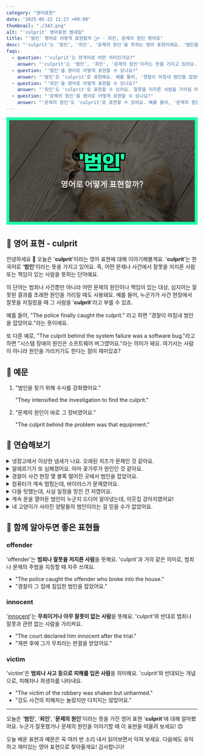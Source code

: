 ```yaml
---
category: "영어표현"
date: "2025-05-22 11:27 +09:00"
thumbnail: "./343.png"
alt: "'culprit' 영어표현 썸네일"
title: "'범인' 영어로 어떻게 표현할까 🕵️‍♂️ - 죄인, 문제의 원인 영어로"
desc: "'culprit'는 '범인', '죄인', '문제의 원인'을 뜻하는 영어 표현이에요. '범인을 잡았다', '문제의 원인은 ~였다' 등을 영어로 어떻게 표현하면 좋을까요? 오늘은 culprit를 활용하는 법을 배워봅시다. 다양한 예문을 통해서 연습하고 본인의 표현으로 만들어 보세요."
faqs:
  - question: "'culprit'는 한국어로 어떤 의미인가요?"
    answer: "'culprit'는 '범인', '죄인', '문제의 원인'이라는 뜻을 가지고 있어요. 사건이나 문제에서 잘못한 사람 또는 원인을 가리킬 때 사용해요."
  - question: "'범인'을 영어로 어떻게 표현할 수 있나요?"
    answer: "'범인'은 'culprit'로 표현해요. 예를 들어, '경찰이 마침내 범인을 잡았어요.'는 'The police finally caught the culprit.'라고 말해요."
  - question: "'죄인'을 영어로 어떻게 표현할 수 있나요?"
    answer: "'죄인'도 'culprit'로 표현할 수 있어요. 잘못을 저지른 사람을 가리킬 때 쓰면 돼요. 예를 들어, '그는 진짜 죄인이에요.'는 'He is the real culprit.'라고 해요."
  - question: "'문제의 원인'을 영어로 어떻게 표현할 수 있나요?"
    answer: "'문제의 원인'도 'culprit'로 표현할 수 있어요. 예를 들어, '문제의 원인은 그 장비였어요.'는 'The culprit behind the problem was that equipment.'라고 말해요."
---
```


!['culprit' 영어표현 썸네일](./343.png)

## 🌟 영어 표현 - culprit

안녕하세요 👋 오늘은 '**culprit**'이라는 영어 표현에 대해 이야기해볼게요. '**culprit**'는 한국어로 '**범인**'이라는 뜻을 가지고 있어요. 즉, 어떤 문제나 사건에서 잘못을 저지른 사람 또는 책임이 있는 사람을 뜻하는 단어예요.

<script async src="https://pagead2.googlesyndication.com/pagead/js/adsbygoogle.js?client=ca-pub-1465612013356152"
     crossorigin="anonymous"></script>
<!-- engple-horizontal-ad -->

<ins class="adsbygoogle"
     style="display:block"
     data-ad-client="ca-pub-1465612013356152"
     data-ad-slot="2106896038"
     data-ad-format="auto"
     data-full-width-responsive="true"></ins>

<script>
     (adsbygoogle = window.adsbygoogle || []).push({});
</script>

이 단어는 범죄나 사건뿐만 아니라 어떤 문제의 원인이나 책임이 있는 대상, 심지어는 잘못된 결과를 초래한 원인을 가리킬 때도 사용돼요. 예를 들어, 누군가가 사건 현장에서 잘못을 저질렀을 때 그 사람을 '**culprit**'라고 부를 수 있죠.

예를 들어, "The police finally caught the culprit." 라고 하면 "경찰이 마침내 범인을 잡았어요."라는 뜻이에요.

또 다른 예로, "The culprit behind the system failure was a software bug."라고 하면 "시스템 장애의 원인은 소프트웨어 버그였어요."라는 의미가 돼요. 여기서는 사람이 아니라 원인을 가리키기도 한다는 점이 재미있죠?

## 📖 예문

1. "범인을 찾기 위해 수사를 강화했어요."

   "They intensified the investigation to find the culprit."

2. "문제의 원인이 바로 그 장비였어요."

   "The culprit behind the problem was that equipment."

## 💬 연습해보기

<details>
<summary>냉장고에서 이상한 냄새가 나요. 오래된 치즈가 문제인 것 같아요.</summary>
<span>Something smells <a href="/blog/in-english/296.weird/">weird</a> in the fridge. I think that old cheese is the culprit.</span>
</details>

<details>
<summary>알레르기가 또 심해졌어요. 아마 꽃가루가 원인인 것 같아요.</summary>
<span>My allergies are <a href="/blog/vocab-1/016.act-up/">acting up</a> again. Pollen is probably the culprit.</span>
</details>

<details>
<summary>경찰이 사건 현장 몇 블록 떨어진 곳에서 범인을 잡았어요.</summary>
<span>The police caught the culprit just a few blocks away from the scene.</span>
</details>

<details>
<summary>컴퓨터가 계속 멈췄는데, 바이러스가 문제였어요.</summary>
<span>My computer <a href="/blog/in-english/291.keep-ing/">kept crashing</a>, and a virus turned out to be the culprit.</span>
</details>

<details>
<summary>다들 탓했는데, 사실 일정을 망친 건 저였어요.</summary>
<span>I blamed everyone else, but I was actually the culprit who messed up the schedule.</span>
</details>

<details>
<summary>계속 문을 열어둔 범인이 누군지 드디어 알아냈는데, 이웃집 강아지였어요!</summary>
<span>They finally figured out the culprit who kept leaving the gate open — it was the neighbor’s dog!</span>
</details>

<details>
<summary>내 고양이가 사라진 양말들의 범인이라는 걸 믿을 수가 없었어요.</summary>
<span>I couldn’t believe it when I found out my own cat was the culprit behind all the missing socks.</span>
</details>

## 🤝 함께 알아두면 좋은 표현들

### offender

'offender'는 **범죄나 잘못을 저지른 사람**을 뜻해요. 'culprit'과 거의 같은 의미로, 범죄나 문제의 주범을 지칭할 때 자주 쓰여요.

- "The police caught the offender who broke into the house."
- "경찰이 그 집에 침입한 범인을 잡았어요."

### innocent

'[innocent](/blog/in-english/346.innocent/)'는 **무죄이거나 아무 잘못이 없는 사람**을 뜻해요. 'culprit'와 반대로 범죄나 잘못과 관련 없는 사람을 가리켜요.

- "The court declared him innocent after the trial."
- "재판 후에 그가 무죄라는 판결을 받았어요."

### victim

'victim'은 **범죄나 사고 등으로 피해를 입은 사람**을 의미해요. 'culprit'와 반대되는 개념으로, 피해자나 희생자를 나타내요.

- "The victim of the robbery was shaken but unharmed."
- "강도 사건의 피해자는 놀랐지만 다치지는 않았어요."

---

오늘은 '**범인**', '**죄인**', '**문제의 원인**'이라는 뜻을 가진 영어 표현 '**culprit**'에 대해 알아봤어요. 누군가 잘못했거나 문제의 원인을 이야기할 때 이 표현을 떠올려 보세요! 😊

오늘 배운 표현과 예문은 꼭 여러 번 소리 내서 읽어보면서 익혀 보세요. 다음에도 유익하고 재미있는 영어 표현으로 찾아올게요! 감사합니다!
